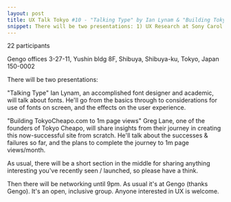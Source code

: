 ```yaml
---
layout: post
title: UX Talk Tokyo #10 - "Talking Type" by Ian Lynam & "Building TokyoCheapo.com to 1m page views" by Greg Lane
snippet: There will be two presentations: 1) UX Research at Sony Carol Chung, visiting us from Sony in ...
---
```

22 participants

Gengo offices 3-27-11, Yushin bldg 8F, Shibuya, Shibuya-ku, Tokyo, Japan 150-0002

There will be two presentations:

"Talking Type"
Ian Lynam, an accomplished font designer and academic, will talk about fonts. He'll go from the basics through to considerations for use of fonts on screen, and the effects on the user experience.

"Building TokyoCheapo.com to 1m page views"
Greg Lane, one of the founders of Tokyo Cheapo, will share insights from their journey in creating this now-successful site from scratch. He'll talk about the successes & failures so far, and the plans to complete the journey to 1m page views/month.

As usual, there will be a short section in the middle for sharing anything interesting you've recently seen / launched, so please have a think.

Then there will be networking until 9pm. As usual it's at Gengo (thanks Gengo). It's an open, inclusive group. Anyone interested in UX is welcome.

